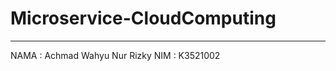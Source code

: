 # Microservice-CloudComputing
-----------------------------
NAMA : Achmad Wahyu Nur Rizky
NIM  : K3521002
